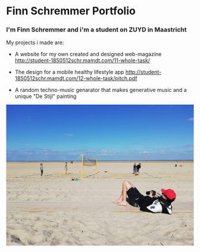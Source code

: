 # Finn Schremmer Portfolio

### I'm Finn Schremmer and i'm a student on ZUYD in Maastricht

My projects i made are:

* A website for my own created and designed web-magazine 
http://student-1850512schr.mamdt.com/11-whole-task/

* The design for a mobile healthy lifestyle app 
http://student-1850512schr.mamdt.com/12-whole-task/pitch.pdf

* A random techno-music genarator that makes generative music and a unique "De Stijl" painting 



![Ik op het strand](assets/img/strand.jpg)

